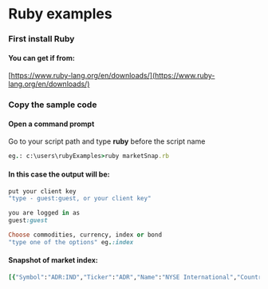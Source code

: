 # Ruby examples

### First install Ruby 

#### You can get if from:

[https://www.ruby-lang.org/en/downloads/](https://www.ruby-lang.org/en/downloads/)


### Copy the sample code

#### Open a command prompt 

Go to your script path and type **ruby** before the script name
```ruby
eg.: c:\users\rubyExamples>ruby marketSnap.rb
```
#### In this case the output will be:
```ruby
put your client key
"type - guest:guest, or your client key"
```

```ruby
you are logged in as 
guest:guest
```

```ruby
Choose commodities, currency, index or bond
"type one of the options" eg.:index
```

#### Snapshot of market index:
```ruby
[{"Symbol":"ADR:IND","Ticker":"ADR","Name":"NYSE International","Country":"United States","Date":"2019-06-21T00:00:00","Last":5497.830000000000,"Group":"America G20 Major","URL":"/adr:ind","Importance":20,"DailyChange":-16.890000000000,"DailyPercentualChange":-0.3063,"WeeklyChange":153.060000000000,"WeeklyPercentualChange":2.8637,"MonthlyChange":187.630000000000,"MonthlyPercentualChange":3.5334,"YearlyChange":57.320000000000,"YearlyPercentualChange":1.0536,"YTDChange":593.490000000000,"YTDPercentualChange":12.1013,"yesterday":5514.720000000000,"lastWeek":5344.770000000000,"lastMonth":5310.200000000000,"lastYear":5440.510000000000,"startYear":4904.340000000000,"decimals":0.0,"unit":"","LastUpdate":"2019-06-24T16:44:00"}
```





